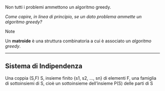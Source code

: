 Non tutti i problemi ammettono un algoritmo greedy.

*Come capire, in linea di principio, se un dato problema ammette un algoritmo greedy?*

>[!Note]
>Un **matroide** è una struttura combinatoria a cui è associato un *algoritmo greedy*.

---

## Sistema di Indipendenza

Una coppia (S,F)
S, insieme finito {s1, s2, …, sn} di elementi F, una famiglia di sottoinsiemi di S, cioè un sottoinsieme dell’insieme P(S) delle parti di S